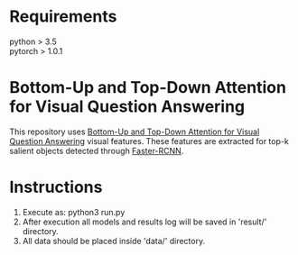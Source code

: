# Requirements
python > 3.5 <br>
pytorch > 1.0.1 <br>

# Bottom-Up and Top-Down Attention for Visual Question Answering
This repository uses [Bottom-Up and Top-Down Attention for Visual Question Answering](https://openaccess.thecvf.com/content_cvpr_2018/CameraReady/1163.pdf) visual features. These features are extracted for top-k salient objects detected through [Faster-RCNN](https://papers.nips.cc/paper/2015/file/14bfa6bb14875e45bba028a21ed38046-Paper.pdf).

# Instructions
1. Execute as: python3 run.py <br>
2. After execution all models and results log will be saved in 'result/' directory. <br>
3. All data should be placed inside 'data/' directory.

